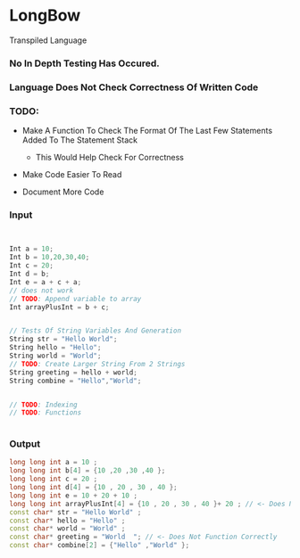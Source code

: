 # LongBow
Transpiled Language

### No In Depth Testing Has Occured.
### Language Does Not Check Correctness Of Written Code

### TODO:
- Make A Function To Check The Format Of The Last Few Statements Added To The Statement Stack
  - This Would Help Check For Correctness
  
- Make Code Easier To Read
- Document More Code

### Input
```C


Int a = 10;
Int b = 10,20,30,40;
Int c = 20;
Int d = b;
Int e = a + c + a;
// does not work
// TODO: Append variable to array
Int arrayPlusInt = b + c;


// Tests Of String Variables And Generation
String str = "Hello World";
String hello = "Hello";
String world = "World";
// TODO: Create Larger String From 2 Strings
String greeting = hello + world;
String combine = "Hello","World";


// TODO: Indexing
// TODO: Functions
 
```
### Output
```C++
long long int a = 10 ;
long long int b[4] = {10 ,20 ,30 ,40 };
long long int c = 20 ;
long long int d[4] = {10 , 20 , 30 , 40 };
long long int e = 10 + 20 + 10 ;
long long int arrayPlusInt[4] = {10 , 20 , 30 , 40 }+ 20 ; // <- Does Not Function Correctly (Needs To Append 20 To Array)
const char* str = "Hello World" ;
const char* hello = "Hello" ;
const char* world = "World" ;
const char* greeting = "World  "; // <- Does Not Function Correctly
const char* combine[2] = {"Hello" ,"World" };

```

